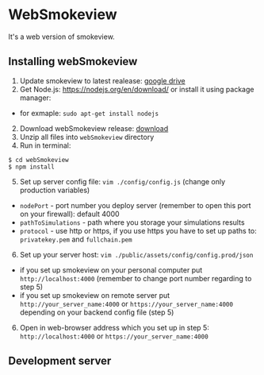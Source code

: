 # WebSmokeview

 It's a web version of smokeview.

## Installing webSmokeview
1. Update smokeview to latest realease: [google drive](https://drive.google.com/drive/folders/0B_wB1pJL2bFQc1F4cjJWY2duWTA)
1. Get Node.js: https://nodejs.org/en/download/ or install it using package manager:
- for exmaple: ``sudo apt-get install nodejs``
2. Download webSmokeview release: [download](https://github.com/fkce/webSmokeview/releases/download/0.0.0/webSmokeview.zip)
3. Unzip all files into ``webSmokeview`` directory
4. Run in terminal:
```
$ cd webSmokeview
$ npm install
```
5. Set up server config file: ``vim ./config/config.js`` (change only production variables)
- ``nodePort`` - port number you deploy server (remember to open this port on your firewall): default 4000
- ``pathToSimulations`` - path where you storage your simulations results
- ``protocol`` - use http or https, if you use https you have to set up paths to: ``privatekey.pem`` and ``fullchain.pem``

6. Set up your server host: ``vim ./public/assets/config/config.prod/json``
- if you set up smokeview on your personal computer put ``http://localhost:4000`` (remember to change port number regarding to step 5)
- if you set up smokeview on remote server put ``http://your_server_name:4000`` or ``https://your_server_name:4000`` depending on your backend config file (step 5)

6. Open in web-browser address which you set up in step 5: ``http://localhost:4000`` or ``https://your_server_name:4000``

## Development server
